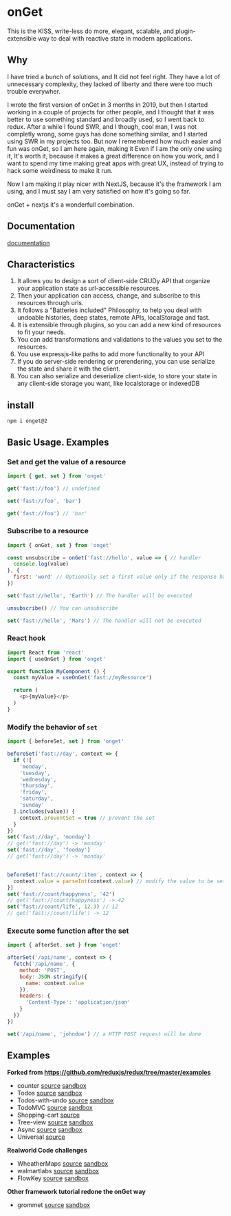 # onGet

This is the KISS, write-less do more, elegant, scalable, and plugin-extensible way to deal with reactive state in modern applications.

## Why

I have tried a bunch of solutions, and It did not feel right. They have a lot of unnecessary complexity, they lacked of liberty and there were too much trouble everywher.

I wrote the first version of onGet in 3 months in 2019, but then I started working in a couple of projects for other people, and I thought that it was better to use something standard and broadly used, so I went back to redux. After a while I found SWR, and I though, cool man, I was not completly wrong, some guys has done something similar, and I started using SWR in my projects too. But now I remembered how much easier and fun was onGet, so I am here again, making it Even if I am the only one using it, It's worth it, because it makes a great difference on how you work, and I want to spend my time making great apps with great UX, instead of trying to hack some weirdiness to make it run.

Now I am making it play nicer with NextJS, because it's the framework I am using, and I must say I am very satisfied on how it's going so far.

onGet + nextjs it's a wonderfull combination.

## Documentation
[documentation](https://hacknlove.github.io/onGet/)


## Characteristics

1. It allows you to design a sort of client-side CRUDy API that organize your application state as url-accessible resources.
2. Then your application can access, change, and subscribe to this resources through urls.
3. It follows a "Batteries included" Philosophy, to help you deal with undoable histories, deep states, remote APIs, localStorage and fast.
4. It is extensible through plugins, so you can add a new kind of resources to fit your needs.
5. You can add transformations and validations to the values you set to the resources.
6. You use expressjs-like paths to add more functionality to your API
6. If you do server-side rendering or prerendering, you can use serialize the state and share it with the client.
7. You can also serialize and deserialize client-side, to store your state in any client-side storage you want, like localstorage or indexedDB

## install 
```
npm i onget@2
```
## Basic Usage. Examples

### Set and get the value of a resource
```js
import { get, set } from 'onget'

get('fast://foo') // undefined

set('fast://foo', 'bar')

get('fast://foo') // 'bar'

```

### Subscribe to a resource
```js
import { onGet, set } from 'onget'

const unsubscribe = onGet('fast://hello', value => { // handler
  console.log(value)
}, {
  first: 'word' // Optionally set a first value only if the response has no value yet
})

set('fast://hello', 'Earth') // The handler will be executed

unsubscribe() // You can unsubscribe

set('fast://hello', 'Mars') // The handler will not be executed
```

### React hook
```js
import React from 'react'
import { useOnGet } from 'onget'

export function MyComponent () {
  const myValue = useOnGet('fast://myResource')

  return (
    <p>{myValue}</p>
  )
}
```

### Modify the behavior of `set`

```js
import { beforeSet, set } from 'onget'

beforeSet('fast://day', context => {
  if (![
    'monday',
    'tuesday',
    'wednesday',
    'thursday',
    'friday',
    'saturday',
    'sunday'
  ].includes(value)) {
    context.preventSet = true // prevent the set
  }
})
set('fast://day', 'monday')
// get('fast://day') -> 'monday'
set('fast://day', 'fooday')
// get('fast://day') -> 'monday'


beforeSet('fast://count/:item', context => {
  context.value = parseInt(context.value) // modify the value to be set
})
set('fast://count/happyness', '42')
// get('fast://count/happyness') -> 42
set('fast://count/life', 12.3) // 12
// get('fast://count/life') -> 12
```


### Execute some function after the set
```js
import { afterSet, set } from 'onget'

afterSet('/api/name', context => {
  fetch('/api/name', {
    method: 'POST',
    body: JSON.stringify({
      name: context.value
    }),
    headers: {
      'Content-Type': 'application/json'
    }
  })
})

set('/api/name', 'johndoe') // a HTTP POST request will be done
```

## Examples

**Forked from https://github.com/reduxjs/redux/tree/master/examples**

* counter [source](/examples/counter) [sandbox](https://codesandbox.io/s/github/hacknlove/onGet/tree/master/examples/counter)
* Todos [source](/master/examples/todos) [sandbox](https://codesandbox.io/s/github/hacknlove/onGet/tree/master/examples/todos)
* Todos-with-undo [source](/examples/todos-with-undo) [sandbox](https://codesandbox.io/s/github/hacknlove/onGet/tree/master/examples/todos-with-undo)
* TodoMVC [source](/master/examples/todomvc) [sandbox](https://codesandbox.io/s/github/hacknlove/onGet/tree/master/examples/todomvc)
* Shopping-cart [source](/examples/shopping-cart)
* Tree-view [source](/examples/tree-view) [sandbox](https://codesandbox.io/s/github/hacknlove/onGet/tree/master/examples/tree-view)
* Async [source](/examples/async) [sandbox](https://codesandbox.io/s/github/hacknlove/onGet/tree/master/examples/async)
* Universal [source](/examples/universal)

**Realworld Code challenges**

* WheatherMaps [source](/codingChallenges/WheatherMaps) [sandbox](https://codesandbox.io/s/github/hacknlove/onGet/tree/master/codingChallenges/WheatherMaps)
* walmartlabs [source](/codingChallenges/walmartlabs) [sandbox](https://codesandbox.io/s/github/hacknlove/onGet/tree/master/codingChallenges/walmartlabs)
* FlowKey [source](/codingChallenges/piano) [sandbox](https://codesandbox.io/s/piano-wkfoe)

**Other framework tutorial redone the onGet way**
* grommet [source](https://github.com/hacknlove/grommet-vending-onget) [sandbox](https://codesandbox.io/s/github/hacknlove/grommet-vending-onget/tree/onget)
